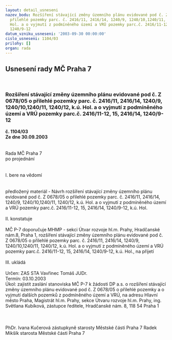 ```yaml
---
layout: detail_usneseni
nazev_bodu: Rozšíření stávající změny územního plánu evidované pod č. Z 0678/05 o
  přilehlé pozemky parc. č. 2416/11, 2416/14, 1240/9, 1240/10,1240/11, 1240/12, k.ú.
  Hol. a o vyjmutí z podmíněného území a VRÚ pozemky parc.č. 2416/11-12, 15, 2416/14,
  1240/9-12
datum_vzniku_usneseni: '2003-09-30 00:00:00'
cislo_usneseni: 1104/03
prilohy: []
organ: rada
---
```

<div id="ucUsn_pList" class="usn">
	<span><h2>Usnesení rady MČ Praha 7 </h2>
<br></span><div class="standBody">
<span><h3>Rozšíření stávající změny územního plánu evidované pod č. Z 0678/05 o přilehlé pozemky parc. č. 2416/11, 2416/14, 1240/9, 1240/10,1240/11, 1240/12, k.ú. Hol. a o vyjmutí z podmíněného území a VRÚ pozemky parc.č. 2416/11-12, 15, 2416/14, 1240/9-12</h3></span><div class="center">
		<strong>č. 1104/03</strong><br>
	</div>
<div class="center">
		<strong>Ze dne 30.09.2003</strong><br><br>
	</div>
<br>Rada MČ Praha 7<br>po projednání<br><br><br>I.	bere na vědomí<br><br> <br>předložený materiál - Návrh rozšíření stávající změny územního plánu evidované pod č. Z 0678/05 o přilehlé pozemky parc. č. 2416/11, 2416/14, 1240/9, 1240/10,1240/11, 1240/12, k.ú. Hol. a o vyjmutí z podmíněného území a VRÚ pozemky parc.č. 2416/11-12, 15, 2416/14, 1240/9-12, k.ú. Hol.<br><br>II.	konstatuje<br><br>MČ P-7 doporučuje MHMP - sekci Útvar rozvoje hl.m. Prahy, Hradčanské nám.8, Praha 1, rozšíření stávající změny územního plánu evidované pod č. Z 0678/05 o přilehlé pozemky parc. č. 2416/11, 2416/14, 1240/9, 1240/10,1240/11, 1240/12, k.ú. Hol. a o vyjmutí z podmíněného území a VRÚ pozemky parc.č. 2416/11-12, 15, 2416/14, 1240/9-12, k.ú. Hol., na přijetí  <br><br>III.	ukládá <br><br>Určen:	ZAS STA Vavřinec Tomáš JUDr.<br>Termín: 03.10.2003<br>Úkol:	zajistit zaslání stanoviska MČ P-7 k žádosti DP a.s. o rozšíření stávající změny územního plánu evidované pod č. Z 0678/05 o přilehlé pozemky a o vyjmutí dalších pozemků z podmíněného území a VRÚ, na adresu Hlavní město Praha, Magistrát hl.m. Prahy, sekce Útvaru rozvoje hl.m. Prahy, ing. Světlana Kubíková, zástupce ředitele, Hradčanské nám. 8, 118 54 Praha 1<br> <br> <br>	<br>PhDr. Ivana Kučerová zástupkyně starosty Městské části Praha 7	 Radek Mikšík starosta Městské části Praha 7<br>	<br><br>
</div>
</div>
